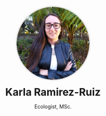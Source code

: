 <!-- Load Font Awesome once -->
<link rel="stylesheet" href="https://cdnjs.cloudflare.com/ajax/libs/font-awesome/6.4.0/css/all.min.css" />

<!-- Centered block with image and social icons -->
<div style="text-align: center; margin-top: 20px;">

  <!-- Profile Image -->
  <img src="/assets/cropped_circle_image.png" alt="Profile Picture"
       style="border-radius: 50%; max-width: 200px; box-shadow: 0 0 5px #aaa;">

  <!-- Title & Subtitle -->
  <h1 style="margin: 10px 0 5px;">Karla Ramirez-Ruiz</h1>
  <p>Ecologist, MSc.</p>

  <!-- Social Icons -->
  <div style="margin-top: 10px;">
    <a href="https://www.linkedin.com/in/karlarr/" target="_blank" style="margin: 0 10px;">
      <i class="fab fa-linkedin fa-2x"></i>
    </a>
    <a href="https://github.com/karlaramirezr" target="_blank" style="margin: 0 10px;">
      <i class="fab fa-github fa-2x"></i>
    </a>
    <a href="https://www.researchgate.net/profile/Karla-Ramirez-Ruiz" target="_blank" style="margin: 0 10px;">
      <i class="fab fa-researchgate fa-2x"></i>
    </a>
  </div>

</div>
